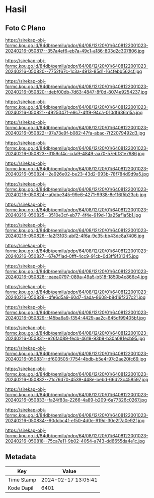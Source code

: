 # Hasil

## Foto C Plano

https://sirekap-obj-formc.kpu.go.id/84db/pemilu/pdpr/64/08/12/20/01/6408122001023-20240216-050817--357a4ef6-eb7a-49c1-a186-803d2c307806.jpg

https://sirekap-obj-formc.kpu.go.id/84db/pemilu/pdpr/64/08/12/20/01/6408122001023-20240216-050820--7752f67c-1c3a-4913-85d1-164febb562cf.jpg

https://sirekap-obj-formc.kpu.go.id/84db/pemilu/pdpr/64/08/12/20/01/6408122001023-20240216-050820--debf00db-7d63-4847-8f0d-8074e9254237.jpg

https://sirekap-obj-formc.kpu.go.id/84db/pemilu/pdpr/64/08/12/20/01/6408122001023-20240216-050821--4925047f-e9c7-4ff9-94ca-010df636a15a.jpg

https://sirekap-obj-formc.kpu.go.id/84db/pemilu/pdpr/64/08/12/20/01/6408122001023-20240216-050822--97a73e9f-b082-47fa-abac-7f22079492d3.jpg

https://sirekap-obj-formc.kpu.go.id/84db/pemilu/pdpr/64/08/12/20/01/6408122001023-20240216-050823--3159cf4c-cda9-4849-aa70-57ebf31e7986.jpg

https://sirekap-obj-formc.kpu.go.id/84db/pemilu/pdpr/64/08/12/20/01/6408122001023-20240216-050824--2e926e02-be23-43d2-993b-78f784d9d9a5.jpg

https://sirekap-obj-formc.kpu.go.id/84db/pemilu/pdpr/64/08/12/20/01/6408122001023-20240216-050824--a0dbe345-99e6-4271-9938-8e116f5b23cb.jpg

https://sirekap-obj-formc.kpu.go.id/84db/pemilu/pdpr/64/08/12/20/01/6408122001023-20240216-050825--3510e3cf-eb77-4f4e-919d-13a25af1a5b1.jpg

https://sirekap-obj-formc.kpu.go.id/84db/pemilu/pdpr/64/08/12/20/01/6408122001023-20240216-050826--fa2f3103-abf2-4f6a-9c35-bb43dc8a7406.jpg

https://sirekap-obj-formc.kpu.go.id/84db/pemilu/pdpr/64/08/12/20/01/6408122001023-20240216-050827--67e7f1ad-0fff-4cc9-91cb-0d3ff9f31345.jpg

https://sirekap-obj-formc.kpu.go.id/84db/pemilu/pdpr/64/08/12/20/01/6408122001023-20240216-050828--eaea0797-089a-49a5-b518-1850b4c866c4.jpg

https://sirekap-obj-formc.kpu.go.id/84db/pemilu/pdpr/64/08/12/20/01/6408122001023-20240216-050828--dfe6d5a9-60d7-4ada-8608-b8d19f237c21.jpg

https://sirekap-obj-formc.kpu.go.id/84db/pemilu/pdpr/64/08/12/20/01/6408122001023-20240216-050829--f45ba6a9-f354-4429-aa2c-645df99405bf.jpg

https://sirekap-obj-formc.kpu.go.id/84db/pemilu/pdpr/64/08/12/20/01/6408122001023-20240216-050831--e26fa089-fecb-4619-93b9-b30a081ecb95.jpg

https://sirekap-obj-formc.kpu.go.id/84db/pemilu/pdpr/64/08/12/20/01/6408122001023-20240216-050831--df603505-7754-4bdb-b5e4-97c2ae20fc69.jpg

https://sirekap-obj-formc.kpu.go.id/84db/pemilu/pdpr/64/08/12/20/01/6408122001023-20240216-050832--21c76d70-4539-448e-bebd-66d23c458597.jpg

https://sirekap-obj-formc.kpu.go.id/84db/pemilu/pdpr/64/08/12/20/01/6408122001023-20240216-050833--fa24f83a-2266-4a89-b209-6a77326c0267.jpg

https://sirekap-obj-formc.kpu.go.id/84db/pemilu/pdpr/64/08/12/20/01/6408122001023-20240216-050834--90dcbc4f-ef50-4d0e-919d-30e2f7a0e92f.jpg

https://sirekap-obj-formc.kpu.go.id/84db/pemilu/pdpr/64/08/12/20/01/6408122001023-20240216-050818--75ca7e11-9b02-4054-a743-dd6655da4e1c.jpg


## Metadata

| Key        | Value               |
| ---------- | ------------------- |
| Time Stamp | 2024-02-17 13:05:41 |
| Kode Dapil | 6401                |



